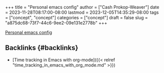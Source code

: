 +++
title = "Personal emacs config"
author = ["Cash Prokop-Weaver"]
date = 2023-11-28T08:17:00-08:00
lastmod = 2023-12-05T14:35:29-08:00
tags = ["concept", "concept"]
categories = ["concept"]
draft = false
slug = "a875dc68-73f7-44c6-9ee2-09e131e2778b"
+++

[Personal emacs config](https://github.com/cashpw/dotfiles/blob/main/config/doom/config-personal.org)


## Backlinks {#backlinks}

-   [Time tracking in Emacs with org-mode]({{< relref "time_tracking_in_emacs_with_org_mode.md" >}})
